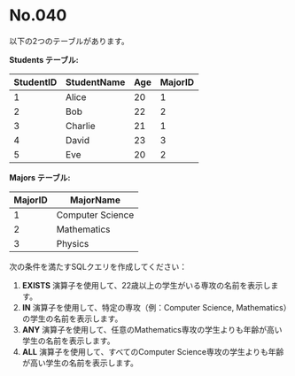 # No.040

以下の2つのテーブルがあります。

**Students テーブル:**

| StudentID | StudentName | Age | MajorID |
|-----------|-------------|-----|---------|
| 1         | Alice       | 20  | 1       |
| 2         | Bob         | 22  | 2       |
| 3         | Charlie     | 21  | 1       |
| 4         | David       | 23  | 3       |
| 5         | Eve         | 20  | 2       |

**Majors テーブル:**

| MajorID | MajorName      |
|---------|----------------|
| 1       | Computer Science |
| 2       | Mathematics    |
| 3       | Physics        |

次の条件を満たすSQLクエリを作成してください：

1. **EXISTS** 演算子を使用して、22歳以上の学生がいる専攻の名前を表示します。
2. **IN** 演算子を使用して、特定の専攻（例：Computer Science, Mathematics）の学生の名前を表示します。
3. **ANY** 演算子を使用して、任意のMathematics専攻の学生よりも年齢が高い学生の名前を表示します。
4. **ALL** 演算子を使用して、すべてのComputer Science専攻の学生よりも年齢が高い学生の名前を表示します。
